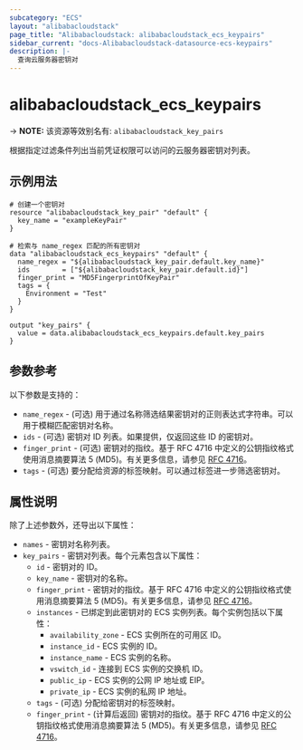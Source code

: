 ```yaml
---
subcategory: "ECS"
layout: "alibabacloudstack"
page_title: "Alibabacloudstack: alibabacloudstack_ecs_keypairs"
sidebar_current: "docs-Alibabacloudstack-datasource-ecs-keypairs"
description: |- 
  查询云服务器密钥对
---
```


# alibabacloudstack_ecs_keypairs
-> **NOTE:** 该资源等效别名有: `alibabacloudstack_key_pairs`

根据指定过滤条件列出当前凭证权限可以访问的云服务器密钥对列表。

## 示例用法

```hcl
# 创建一个密钥对
resource "alibabacloudstack_key_pair" "default" {
  key_name = "exampleKeyPair"
}

# 检索与 name_regex 匹配的所有密钥对
data "alibabacloudstack_ecs_keypairs" "default" {
  name_regex = "${alibabacloudstack_key_pair.default.key_name}"
  ids        = ["${alibabacloudstack_key_pair.default.id}"]
  finger_print = "MD5FingerprintOfKeyPair"
  tags = {
    Environment = "Test"
  }
}

output "key_pairs" {
  value = data.alibabacloudstack_ecs_keypairs.default.key_pairs
}
```

## 参数参考

以下参数是支持的：

* `name_regex` - (可选) 用于通过名称筛选结果密钥对的正则表达式字符串。可以用于模糊匹配密钥对名称。
* `ids` - (可选) 密钥对 ID 列表。如果提供，仅返回这些 ID 的密钥对。
* `finger_print` - (可选) 密钥对的指纹。基于 RFC 4716 中定义的公钥指纹格式使用消息摘要算法 5 (MD5)。有关更多信息，请参见 [RFC 4716](https://tools.ietf.org/html/rfc4716)。
* `tags` - (可选) 要分配给资源的标签映射。可以通过标签进一步筛选密钥对。

## 属性说明

除了上述参数外，还导出以下属性：

* `names` - 密钥对名称列表。
* `key_pairs` - 密钥对列表。每个元素包含以下属性：
  * `id` - 密钥对的 ID。
  * `key_name` - 密钥对的名称。
  * `finger_print` - 密钥对的指纹。基于 RFC 4716 中定义的公钥指纹格式使用消息摘要算法 5 (MD5)。有关更多信息，请参见 [RFC 4716](https://tools.ietf.org/html/rfc4716)。
  * `instances` - 已绑定到此密钥对的 ECS 实例列表。每个实例包括以下属性：
    * `availability_zone` - ECS 实例所在的可用区 ID。
    * `instance_id` - ECS 实例的 ID。
    * `instance_name` - ECS 实例的名称。
    * `vswitch_id` - 连接到 ECS 实例的交换机 ID。
    * `public_ip` - ECS 实例的公网 IP 地址或 EIP。
    * `private_ip` - ECS 实例的私网 IP 地址。
  * `tags` - (可选) 分配给密钥对的标签映射。
  * `finger_print` - (计算后返回) 密钥对的指纹。基于 RFC 4716 中定义的公钥指纹格式使用消息摘要算法 5 (MD5)。有关更多信息，请参见 [RFC 4716](https://tools.ietf.org/html/rfc4716)。
